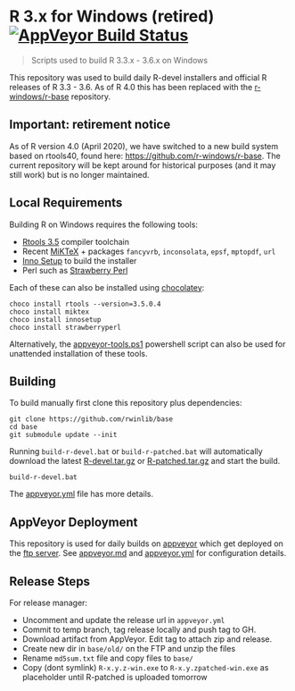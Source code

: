 # R 3.x for Windows (retired) [![AppVeyor Build Status](https://ci.appveyor.com/api/projects/status/github/rwinlib/base)](https://ci.appveyor.com/project/jeroen/base)

> Scripts used to build R 3.3.x - 3.6.x on Windows

This repository was used to build daily R-devel installers and official R releases of R 3.3 - 3.6. As of R 4.0 this has been replaced with the [r-windows/r-base](https://github.com/r-windows/r-base) repository.

## __Important:__ retirement notice

As of R version 4.0 (April 2020), we have switched to a new build system based on rtools40, found here: https://github.com/r-windows/r-base. The current repository will be kept around for historical purposes (and it may still work) but is no longer maintained.

## Local Requirements

Building R on Windows requires the following tools:

 - [Rtools 3.5](https://cran.r-project.org/bin/windows/Rtools/) compiler toolchain
 - Recent [MiKTeX](https://miktex.org/) + packages `fancyvrb`, `inconsolata`, `epsf`, `mptopdf`, `url`
 - [Inno Setup](http://www.jrsoftware.org/isdl.php) to build the installer
 - Perl such as [Strawberry Perl](http://strawberryperl.com/)

Each of these can also be installed using [chocolatey](https://chocolatey.org/):

```
choco install rtools --version=3.5.0.4
choco install miktex
choco install innosetup
choco install strawberryperl
```

Alternatively, the [appveyor-tools.ps1](scripts/appveyor-tool.ps1) powershell script can also be used for unattended installation of these tools.

## Building

To build manually first clone this repository plus dependencies:

```
git clone https://github.com/rwinlib/base
cd base
git submodule update --init
```

Running `build-r-devel.bat` or `build-r-patched.bat` will automatically download the latest [R-devel.tar.gz](https://stat.ethz.ch/R/daily/R-devel.tar.gz) or [R-patched.tar.gz](https://stat.ethz.ch/R/daily/R-patched.tar.gz) and start the build.

```
build-r-devel.bat
```

The [appveyor.yml](appveyor.yml) file has more details.

## AppVeyor Deployment

This repository is used for daily builds on [appveyor](https://ci.appveyor.com/project/jeroen/base) which get deployed on the [ftp server](https://ftp.opencpu.org). See [appveyor.md](appveyor.md) and [appveyor.yml](appveyor.yml) for configuration details.


## Release Steps

For release manager:

 - Uncomment and update the release url in `appveyor.yml`
 - Commit to temp branch, tag release locally and push tag to GH.
 - Download artifact from AppVeyor. Edit tag to attach zip and release.
 - Create new dir in `base/old/` on the FTP and unzip the files
 - Rename `md5sum.txt` file and copy files to `base/`
 - Copy (dont symlink) `R-x.y.z-win.exe` to `R-x.y.zpatched-win.exe` as placeholder until R-patched is uploaded tomorrow

